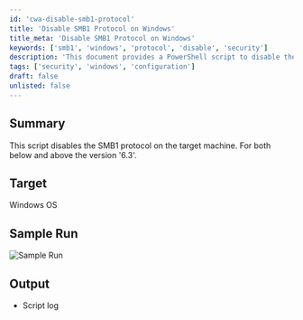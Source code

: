 ```yaml
---
id: 'cwa-disable-smb1-protocol'
title: 'Disable SMB1 Protocol on Windows'
title_meta: 'Disable SMB1 Protocol on Windows'
keywords: ['smb1', 'windows', 'protocol', 'disable', 'security']
description: 'This document provides a PowerShell script to disable the SMB1 protocol on Windows operating systems, applicable for versions below and above 6.3. It includes sample run output and logging details.'
tags: ['security', 'windows', 'configuration']
draft: false
unlisted: false
---
```

## Summary

This script disables the SMB1 protocol on the target machine. For both below and above the version '6.3'.

## Target

Windows OS

## Sample Run

![Sample Run](..\..\..\static\img\Disable-SMB1\image_1.png)

## Output

- Script log



